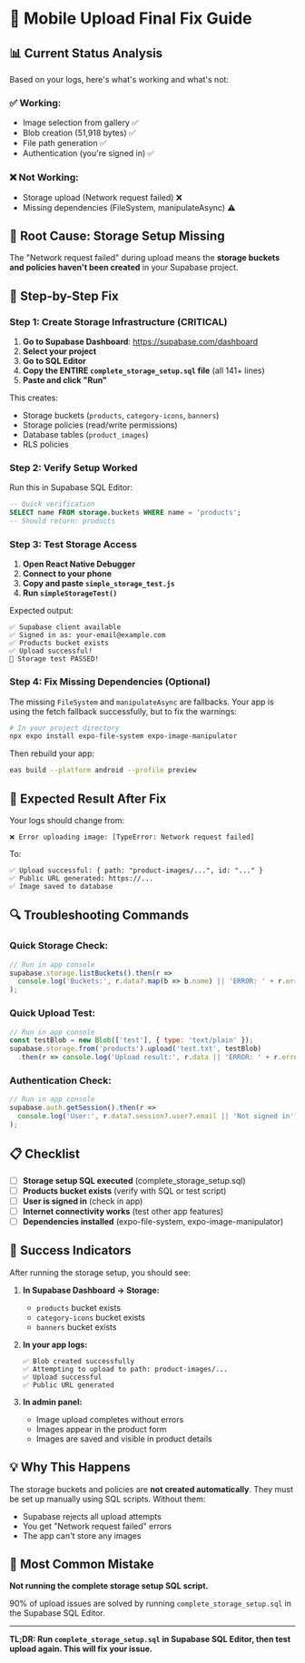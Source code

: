 # 🚀 Mobile Upload Final Fix Guide

## 📊 Current Status Analysis

Based on your logs, here's what's working and what's not:

### ✅ **Working:**
- Image selection from gallery ✅
- Blob creation (51,918 bytes) ✅  
- File path generation ✅
- Authentication (you're signed in) ✅

### ❌ **Not Working:**
- Storage upload (Network request failed) ❌
- Missing dependencies (FileSystem, manipulateAsync) ⚠️

## 🔧 **Root Cause: Storage Setup Missing**

The "Network request failed" during upload means the **storage buckets and policies haven't been created** in your Supabase project.

## 🚀 **Step-by-Step Fix**

### **Step 1: Create Storage Infrastructure (CRITICAL)**

1. **Go to Supabase Dashboard**: https://supabase.com/dashboard
2. **Select your project**
3. **Go to SQL Editor**
4. **Copy the ENTIRE `complete_storage_setup.sql` file** (all 141+ lines)
5. **Paste and click "Run"**

This creates:
- Storage buckets (`products`, `category-icons`, `banners`)
- Storage policies (read/write permissions)
- Database tables (`product_images`)
- RLS policies

### **Step 2: Verify Setup Worked**

Run this in Supabase SQL Editor:
```sql
-- Quick verification
SELECT name FROM storage.buckets WHERE name = 'products';
-- Should return: products
```

### **Step 3: Test Storage Access**

1. **Open React Native Debugger**
2. **Connect to your phone**
3. **Copy and paste `simple_storage_test.js`**
4. **Run `simpleStorageTest()`**

Expected output:
```
✅ Supabase client available
✅ Signed in as: your-email@example.com
✅ Products bucket exists
✅ Upload successful!
🎉 Storage test PASSED!
```

### **Step 4: Fix Missing Dependencies (Optional)**

The missing `FileSystem` and `manipulateAsync` are fallbacks. Your app is using the fetch fallback successfully, but to fix the warnings:

```bash
# In your project directory
npx expo install expo-file-system expo-image-manipulator
```

Then rebuild your app:
```bash
eas build --platform android --profile preview
```

## 🎯 **Expected Result After Fix**

Your logs should change from:
```
❌ Error uploading image: [TypeError: Network request failed]
```

To:
```
✅ Upload successful: { path: "product-images/...", id: "..." }
✅ Public URL generated: https://...
✅ Image saved to database
```

## 🔍 **Troubleshooting Commands**

### **Quick Storage Check:**
```javascript
// Run in app console
supabase.storage.listBuckets().then(r => 
  console.log('Buckets:', r.data?.map(b => b.name) || 'ERROR: ' + r.error?.message)
);
```

### **Quick Upload Test:**
```javascript
// Run in app console
const testBlob = new Blob(['test'], { type: 'text/plain' });
supabase.storage.from('products').upload('test.txt', testBlob)
  .then(r => console.log('Upload result:', r.data || 'ERROR: ' + r.error?.message));
```

### **Authentication Check:**
```javascript
// Run in app console
supabase.auth.getSession().then(r => 
  console.log('User:', r.data?.session?.user?.email || 'Not signed in')
);
```

## 📋 **Checklist**

- [ ] **Storage setup SQL executed** (complete_storage_setup.sql)
- [ ] **Products bucket exists** (verify with SQL or test script)
- [ ] **User is signed in** (check in app)
- [ ] **Internet connectivity works** (test other app features)
- [ ] **Dependencies installed** (expo-file-system, expo-image-manipulator)

## 🎉 **Success Indicators**

After running the storage setup, you should see:

1. **In Supabase Dashboard → Storage:**
   - `products` bucket exists
   - `category-icons` bucket exists  
   - `banners` bucket exists

2. **In your app logs:**
   ```
   ✅ Blob created successfully
   ✅ Attempting to upload to path: product-images/...
   ✅ Upload successful
   ✅ Public URL generated
   ```

3. **In admin panel:**
   - Image upload completes without errors
   - Images appear in the product form
   - Images are saved and visible in product details

## 💡 **Why This Happens**

The storage buckets and policies are **not created automatically**. They must be set up manually using SQL scripts. Without them:

- Supabase rejects all upload attempts
- You get "Network request failed" errors
- The app can't store any images

## 🚨 **Most Common Mistake**

**Not running the complete storage setup SQL script.** 

90% of upload issues are solved by running `complete_storage_setup.sql` in the Supabase SQL Editor.

---

**TL;DR: Run `complete_storage_setup.sql` in Supabase SQL Editor, then test upload again. This will fix your issue.**
